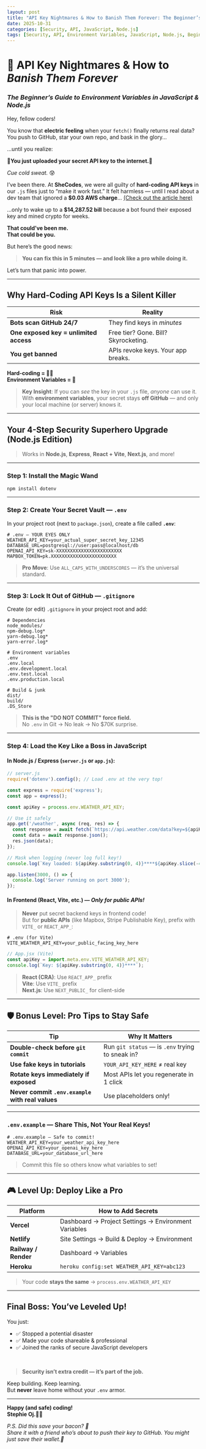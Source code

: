 ```yaml
---
layout: post
title: "API Key Nightmares & How to Banish Them Forever: The Beginner’s Guide to Environment Variables in JavaScript"
date: 2025-10-31
categories: [Security, API, JavaScript, Node.js]
tags: [Security, API, Environment Variables, JavaScript, Node.js, Beginner-Friendly]
---
```


# 🔑 API Key Nightmares & How to *Banish Them Forever*  
### *The Beginner’s Guide to Environment Variables in JavaScript & Node.js*

Hey, fellow coders!

You know that **electric feeling** when your `fetch()` finally returns real data?  
You push to GitHub, star your own repo, and bask in the glory…

…until you realize:  

**🚨You just uploaded your secret API key to the internet.🚨**

*Cue cold sweat.* 😰

I’ve been there. At **SheCodes**, we were all guilty of **hard-coding API keys** in our `.js` files just to “make it work fast.” It felt harmless — until I read about a dev team that ignored a **$0.03 AWS charge**...
 [(Check out the article here)](https://medium.com/@sohail_saifi/we-ignored-a-0-03-aws-charge-it-almost-bankrupted-us-129977868a7b)

…only to wake up to a **$14,287.52 bill** because a bot found their exposed key and mined crypto for weeks.

**That could’ve been me.**  
**That could be you.**

But here’s the good news:  
> **You can fix this in 5 minutes — and look like a pro while doing it.**

Let’s turn that panic into power.

---

## Why Hard-Coding API Keys Is a Silent Killer

| Risk | Reality |
|------|--------|
| **Bots scan GitHub 24/7** | They find keys in *minutes* |
| **One exposed key = unlimited access** | Free tier? Gone. Bill? Skyrocketing. |
| **You get banned** | APIs revoke keys. Your app breaks. |

**Hard-coding = 🙅‍♀️**  
**Environment Variables = 🙌**

> **Key Insight**: If you can *see* the key in your `.js` file, *anyone* can use it.  
> With **environment variables**, your secret stays **off GitHub** — and only your local machine (or server) knows it.

---

## Your 4-Step Security Superhero Upgrade (Node.js Edition)

> Works in **Node.js**, **Express**, **React + Vite**, **Next.js**, and more!

---

### Step 1: Install the Magic Wand  
```bash
npm install dotenv
```

---

### Step 2: Create Your Secret Vault — `.env`  
In your project root (next to `package.json`), create a file called **`.env`**:

```env
# .env — YOUR EYES ONLY
WEATHER_API_KEY=your_actual_super_secret_key_12345
DATABASE_URL=postgresql://user:pass@localhost/db
OPENAI_API_KEY=sk-XXXXXXXXXXXXXXXXXXXXXXXX
MAPBOX_TOKEN=pk.XXXXXXXXXXXXXXXXXXXXXXXX
```

> **Pro Move**: Use `ALL_CAPS_WITH_UNDERSCORES` — it’s the universal standard.

---

### Step 3: Lock It Out of GitHub — `.gitignore`  
Create (or edit) `.gitignore` in your project root and add:

```gitignore
# Dependencies
node_modules/
npm-debug.log*
yarn-debug.log*
yarn-error.log*

# Environment variables
.env
.env.local
.env.development.local
.env.test.local
.env.production.local

# Build & junk
dist/
build/
.DS_Store
```

> **This is the "DO NOT COMMIT" force field.**  
> No `.env` in Git → No leak → No $70K surprise.

---

### Step 4: Load the Key Like a Boss in JavaScript  

#### In **Node.js / Express** (`server.js` or `app.js`):

```javascript
// server.js
require('dotenv').config(); // Load .env at the very top!

const express = require('express');
const app = express();

const apiKey = process.env.WEATHER_API_KEY;

// Use it safely
app.get('/weather', async (req, res) => {
  const response = await fetch(`https://api.weather.com/data?key=${apiKey}`);
  const data = await response.json();
  res.json(data);
});

// Mask when logging (never log full key!)
console.log(`Key loaded: ${apiKey.substring(0, 4)}****${apiKey.slice(-4)}`);

app.listen(3000, () => {
  console.log('Server running on port 3000');
});
```

#### In **Frontend (React, Vite, etc.)** — *Only for public APIs!*  
> **Never** put secret backend keys in frontend code!  
> But for **public APIs** (like Mapbox, Stripe Publishable Key), prefix with `VITE_` or `REACT_APP_`:

```env
# .env (for Vite)
VITE_WEATHER_API_KEY=your_public_facing_key_here
```

```javascript
// App.jsx (Vite)
const apiKey = import.meta.env.VITE_WEATHER_API_KEY;
console.log(`Key: ${apiKey.substring(0, 4)}****`);
```

> **React (CRA)**: Use `REACT_APP_` prefix  
> **Vite**: Use `VITE_` prefix  
> **Next.js**: Use `NEXT_PUBLIC_` for client-side

---

## 🛡️ Bonus Level: Pro Tips to Stay Safe  

| Tip | Why It Matters |
|-----|----------------|
| **Double-check before `git commit`** | Run `git status` — is `.env` trying to sneak in? |
| **Use fake keys in tutorials** | `YOUR_API_KEY_HERE` ≠ real key |
| **Rotate keys immediately if exposed** | Most APIs let you regenerate in 1 click |
| **Never commit `.env.example` with real values** | Use placeholders only! |

---

### `.env.example` — Share This, Not Your Real Keys!

```env
# .env.example — Safe to commit!
WEATHER_API_KEY=your_weather_api_key_here
OPENAI_API_KEY=your_openai_key_here
DATABASE_URL=your_database_url_here
```

> Commit this file so others know what variables to set!

---

## 🎮 Level Up: Deploy Like a Pro  

| Platform | How to Add Secrets |
|--------|-------------------|
| **Vercel** | Dashboard → Project Settings → Environment Variables |
| **Netlify** | Site Settings → Build & Deploy → Environment |
| **Railway / Render** | Dashboard → Variables |
| **Heroku** | `heroku config:set WEATHER_API_KEY=abc123` |

> Your code **stays the same** → `process.env.WEATHER_API_KEY`

---

## Final Boss: You’ve Leveled Up!  

You just:  
- ✅ Stopped a potential disaster  
- ✅ Made your code shareable & professional  
- ✅ Joined the ranks of secure JavaScript developers  

<br/>

> **Security isn’t extra credit — it’s part of the job.**

Keep building. Keep learning.  
But **never** leave home without your `.env` armor.

---

**Happy (and safe) coding!**  
**Stephie Oj.🐙💖**

*P.S. Did this save your bacon? 🥓* 
<br/>
*Share it with a friend who’s about to push their key to GitHub. You might just save their wallet.💸*
